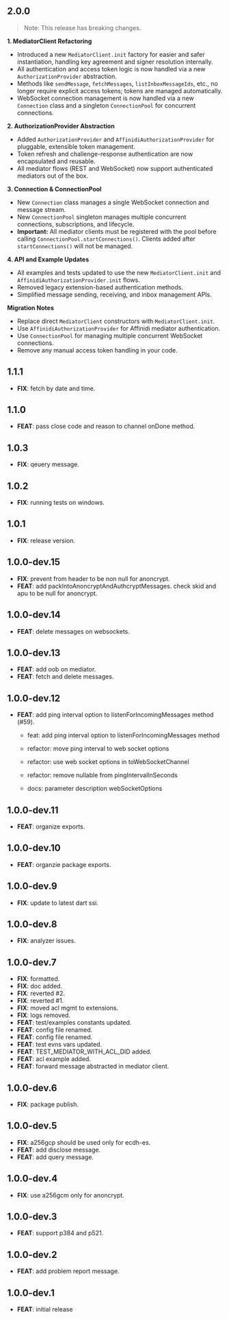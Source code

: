 ## 2.0.0

> Note: This release has breaking changes.

**1. MediatorClient Refactoring**
- Introduced a new `MediatorClient.init` factory for easier and safer instantiation, handling key agreement and signer resolution internally.
- All authentication and access token logic is now handled via a new `AuthorizationProvider` abstraction.
- Methods like `sendMessage`, `fetchMessages`, `listInboxMessageIds`, etc., no longer require explicit access tokens; tokens are managed automatically.
- WebSocket connection management is now handled via a new `Connection` class and a singleton `ConnectionPool` for concurrent connections.

**2. AuthorizationProvider Abstraction**
- Added `AuthorizationProvider` and `AffinidiAuthorizationProvider` for pluggable, extensible token management.
- Token refresh and challenge-response authentication are now encapsulated and reusable.
- All mediator flows (REST and WebSocket) now support authenticated mediators out of the box.

**3. Connection & ConnectionPool**
- New `Connection` class manages a single WebSocket connection and message stream.
- New `ConnectionPool` singleton manages multiple concurrent connections, subscriptions, and lifecycle.
- **Important:** All mediator clients must be registered with the pool before calling `ConnectionPool.startConnections()`. Clients added after `startConnections()` will not be managed.

**4. API and Example Updates**
- All examples and tests updated to use the new `MediatorClient.init` and `AffinidiAuthorizationProvider.init` flows.
- Removed legacy extension-based authentication methods.
- Simplified message sending, receiving, and inbox management APIs.

**Migration Notes**

- Replace direct `MediatorClient` constructors with `MediatorClient.init`.
- Use `AffinidiAuthorizationProvider` for Affinidi mediator authentication.
- Use `ConnectionPool` for managing multiple concurrent WebSocket connections.
- Remove any manual access token handling in your code.

## 1.1.1

 - **FIX**: fetch by date and time.

## 1.1.0

 - **FEAT**: pass close code and reason to channel onDone method.

## 1.0.3

 - **FIX**: qeuery message.

## 1.0.2

 - **FIX**: running tests on windows.

## 1.0.1

 - **FIX**: release version.

## 1.0.0-dev.15

 - **FIX**: prevent from header  to be non null for anoncrypt.
 - **FEAT**: add packIntoAnoncryptAndAuthcryptMessages. check skid and apu to be null for anoncrypt.

## 1.0.0-dev.14

 - **FEAT**: delete messages on websockets.

## 1.0.0-dev.13

 - **FEAT**: add oob on mediator.
 - **FEAT**: fetch and delete messages.

## 1.0.0-dev.12

 - **FEAT**: add ping interval option to listenForIncomingMessages method (#59).

    * feat: add ping interval option to listenForIncomingMessages method
    
    * refactor: move ping interval to web socket options
    
    * refactor: use web socket options in toWebSocketChannel
    
    * refactor: remove nullable from pingIntervalInSeconds
    
    * docs: parameter description webSocketOptions


## 1.0.0-dev.11

 - **FEAT**: organize exports.

## 1.0.0-dev.10

 - **FEAT**: organzie package exports.

## 1.0.0-dev.9

 - **FIX**: update to latest dart ssi.

## 1.0.0-dev.8

 - **FIX**: analyzer issues.

## 1.0.0-dev.7

 - **FIX**: formatted.
 - **FIX**: doc added.
 - **FIX**: reverted #2.
 - **FIX**: reverted #1.
 - **FIX**: moved acl mgmt to extensions.
 - **FIX**: logs removed.
 - **FEAT**: test/examples constants updated.
 - **FEAT**: config file renamed.
 - **FEAT**: config file renamed.
 - **FEAT**: test evns vars updated.
 - **FEAT**: TEST_MEDIATOR_WITH_ACL_DID added.
 - **FEAT**: acl example added.
 - **FEAT**: forward message abstracted in mediator client.

## 1.0.0-dev.6

 - **FIX**: package publish.

## 1.0.0-dev.5

 - **FIX**: a256gcp should be used only for ecdh-es.
 - **FEAT**: add disclose message.
 - **FEAT**: add query message.

## 1.0.0-dev.4

 - **FIX**: use a256gcm only for anoncrypt.

## 1.0.0-dev.3

 - **FEAT**: support p384 and p521.

## 1.0.0-dev.2

 - **FEAT**: add problem report message.

## 1.0.0-dev.1

 - **FEAT**: initial release